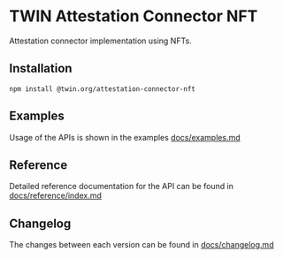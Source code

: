 # TWIN Attestation Connector NFT

Attestation connector implementation using NFTs.

## Installation

```shell
npm install @twin.org/attestation-connector-nft
```

## Examples

Usage of the APIs is shown in the examples [docs/examples.md](docs/examples.md)

## Reference

Detailed reference documentation for the API can be found in [docs/reference/index.md](docs/reference/index.md)

## Changelog

The changes between each version can be found in [docs/changelog.md](docs/changelog.md)
